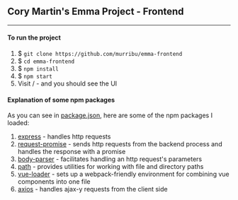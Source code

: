 ## Cory Martin's Emma Project - Frontend
---

#### To run the project

1. $ ```git clone https://github.com/murribu/emma-frontend```
2. $ ```cd emma-frontend```
3. $ ```npm install```
4. $ ```npm start```
5. Visit / - and you should see the UI

#### Explanation of some npm packages
As you can see in [package.json](https://github.com/murribu/emma-frontend/blob/master/package.json), here are some of the npm packages I loaded:

1. [express](https://www.npmjs.com/package/express) - handles http requests
2. [request-promise](https://github.com/request/request-promise) - sends http requests from the backend process and handles the response with a promise
3. [body-parser](https://www.npmjs.com/package/body-parser) - facilitates handling an http request's parameters
4. [path](https://nodejs.org/docs/latest/api/path.html) - provides utilities for working with file and directory paths
5. [vue-loader](https://www.npmjs.com/package/vue-loader) - sets up a webpack-friendly environment for combining vue components into one file
6. [axios](https://www.npmjs.com/package/axios) - handles ajax-y requests from the client side
 